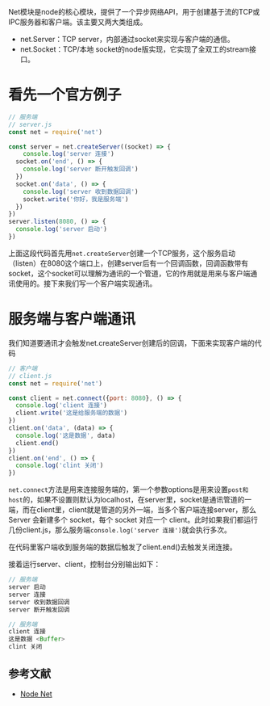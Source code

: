 Net模块是node的核心模块，提供了一个异步网络API，用于创建基于流的TCP或IPC服务器和客户端。该主要又两大类组成。

- net.Server：TCP server，内部通过socket来实现与客户端的通信。
- net.Socket：TCP/本地 socket的node版实现，它实现了全双工的stream接口。



# 看先一个官方例子

```js
// 服务端
// server.js
const net = require('net')

const server = net.createServer((socket) => {
 	console.log('server 连接')
  socket.on('end', () => {
    console.log('server 断开触发回调')
  })
  socket.on('data', () => {
    console.log('server 收到数据回调')
    socket.write('你好，我是服务端')
  })
})
server.listen(8080, () => {
  console.log('server 启动')
})
```

上面这段代码首先用``net.createServer``创建一个TCP服务，这个服务启动（listen）在8080这个端口上，创建server后有一个回调函数，回调函数带有socket，这个socket可以理解为通讯的一个管道，它的作用就是用来与客户端通讯使用的。接下来我们写一个客户端实现通讯。



# 服务端与客户端通讯

我们知道要通讯才会触发net.createServer创建后的回调，下面来实现客户端的代码

```js
// 客户端
// client.js
const net = require('net')

const client = net.connect({port: 8080}, () => {
  console.log('client 连接')
  client.write('这是给服务端的数据')
})
client.on('data', (data) => {
  console.log('这是数据', data)
  client.end()
})
client.on('end', () => {
  console.log('clint 关闭')
})
```

``net.connect``方法是用来连接服务端的，第一个参数options是用来设置``post和host``的，如果不设置则默认为localhost，在server里，socket是通讯管道的一端，而在client里，client就是管道的另外一端，当多个客户端连接server，那么Server 会新建多个 socket，每个 socket 对应一个 client。此时如果我们都运行几份client.js，那么服务端``console.log('server 连接')``就会执行多次。

在代码里客户端收到服务端的数据后触发了client.end()去触发关闭连接。



接着运行server、client，控制台分别输出如下：

```js
// 服务端
server 启动
server 连接
server 收到数据回调
server 断开触发回调

// 服务端
client 连接
这是数据 <Buffer>
clint 关闭
```



## 参考文献

- [Node Net](https://nodejs.org/dist/latest-v12.x/docs/api/net.html#net_net_connect_options_connectlistener)





